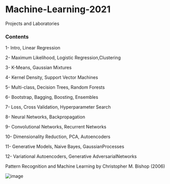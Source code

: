 # Machine-Learning-2021
Projects and Laboratories
### Contents 
1- Intro, Linear Regression

2- Maximum Likelihood, Logistic Regression,Clustering

3- K-Means, Gaussian Mixtures

4- Kernel Density, Support Vector Machines

5- Multi-class, Decision Trees, Random Forests

6- Bootstrap, Bagging, Boosting, Ensembles

7- Loss, Cross Validation, Hyperparameter Search

8- Neural Networks, Backpropagation

9- Convolutional Networks, Recurrent Networks

10- Dimensionality Reduction, PCA, Autoencoders

11- Generative Models, Naive Bayes, GaussianProcesses

12- Variational Autoencoders, Generative AdversarialNetworks

Pattern Recognition and Machine Learning
by Christopher M. Bishop (2006)

![image](https://user-images.githubusercontent.com/90406132/145911387-e8c65ff6-3ecb-47fd-955e-2eea58471c09.png)
